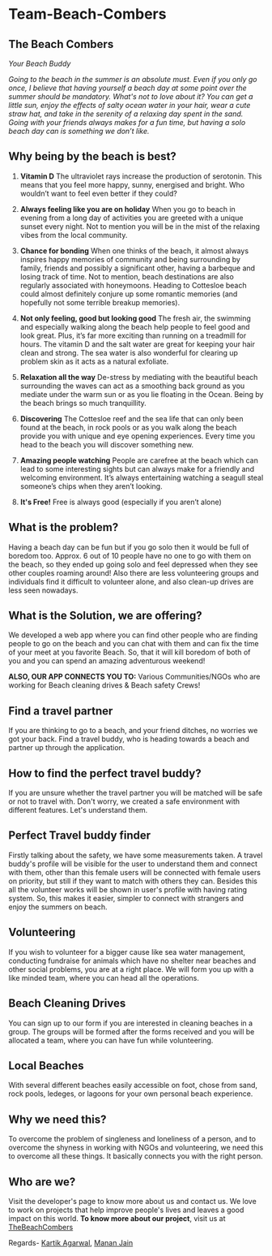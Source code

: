 # Team-Beach-Combers
## The Beach Combers
_Your Beach Buddy_

_Going to the beach in the summer is an absolute must. Even if you only go once, I believe that having yourself a beach day at some point over the summer should be mandatory. What's not to love about it? You can get a little sun, enjoy the effects of salty ocean water in your hair, wear a cute straw hat, and take in the serenity of a relaxing day spent in the sand. Going with your friends always makes for a fun time, but having a solo beach day can is something we don’t like._



## Why being by the beach is best?

1. **Vitamin D** 
The ultraviolet rays increase the production of serotonin. This means that you feel more happy, sunny, energised and bright. Who wouldn’t want to feel even better if they could?

2. **Always feeling like you are on holiday**
When you go to beach in evening from a long day of activities you are greeted with a unique sunset every night. Not to mention you will be in the mist of the relaxing vibes from the local
community.

3. **Chance for bonding**
When one thinks of the beach, it almost always inspires happy memories of community and being surrounding by family, friends and possibly a significant other, having a barbeque and losing track of time. Not to mention, beach destinations are also regularly associated with honeymoons. Heading to Cottesloe beach could almost definitely conjure up some romantic memories (and hopefully not some terrible breakup memories).

4. **Not only feeling, good but looking good**
The fresh air, the swimming and especially walking along the beach help people to feel good and look great. Plus, it’s far more exciting than running on a treadmill for hours. The vitamin D and the salt water are great for keeping your hair clean and strong. The sea water is also wonderful for clearing up problem skin as it acts as a natural exfoliate.

5. **Relaxation all the way**
De-stress by mediating with the beautiful beach surrounding the waves can act as a smoothing back ground as you mediate under the warm sun or as you lie floating in the Ocean. Being by the beach brings so much tranquillity.

6. **Discovering**
The Cottesloe reef and the sea life that can only been found at the beach, in rock pools or as you walk along the beach provide you with unique and eye opening experiences. Every time you head to the beach you will discover something new.

7. **Amazing people watching**
People are carefree at the beach which can lead to some interesting sights but can always make for a friendly and welcoming environment. It’s always entertaining watching a seagull steal someone’s chips when they aren’t looking.

8. **It's Free!**
Free is always good (especially if you aren’t alone)


## What is the problem?
Having a beach day can be fun but if you go solo then it would be full of boredom too. Approx. 6 out of 10 people have no one to go with them on the beach, so they ended up going solo and feel depressed when they see other couples roaming around! Also there are less volunteering groups and individuals find it difficult to volunteer alone, and also clean-up drives are less seen nowadays. 


## What is the Solution, we are offering?
We developed a web app where you can find other people who are finding people to go on the beach and you can chat with them and can fix the time of your meet at you favorite Beach. So, that it will kill boredom of both of you and you can spend an amazing adventurous weekend!

**ALSO, OUR APP CONNECTS YOU TO:**
Various Communities/NGOs who are working for Beach cleaning drives & Beach safety Crews!


## Find a travel partner
If you are thinking to go to a beach, and your friend ditches, no worries we got your back. Find a travel buddy, who is heading towards a beach and partner up through the application.

## How to find the perfect travel buddy?
If you are unsure whether the travel partner you will be matched will be safe or not to travel with. Don't worry, we created a safe environment with different features. Let's understand them.

## Perfect Travel buddy finder
Firstly talking about the safety, we have some measurements taken. A travel buddy's profile will be visible for the user to understand them and connect with them, other than this female users will be connected with female users on priority, but still if they want to match with others they can. Besides this all the volunteer works will be shown in user's profile with having rating system. So, this makes it easier, simpler to connect with strangers and enjoy the summers on beach.

## Volunteering
If you wish to volunteer for a bigger cause like sea water management, conducting fundraise for animals which have no shelter near beaches and other social problems, you are at a right place. We will form you up with a like minded team, where you can head all the operations.

## Beach Cleaning Drives
You can sign up to our form if you are interested in cleaning beaches in a group. The groups will be formed after the forms received and you will be allocated a team, where you can have fun while volunteering.

## Local Beaches 
With several different beaches easily accessible on foot, chose from sand, rock pools, ledeges, or lagoons for your own personal beach experience.

## Why we need this?
To overcome the problem of singleness and loneliness of a person, and to overcome the shyness in working with NGOs and volunteering, we need this to overcome all these things. It basically connects you with the right person.

## Who are we?
Visit the developer's page to know more about us and contact us. We love to work on projects that help improve people's lives and leaves a good impact on this world. 
**To know more about our project**, visit us at [TheBeachCombers](http://thebeachcombers.co/)

Regards- [Kartik Agarwal](http://kartikagrawal.in/), [Manan Jain](https://mananjain.xyz/)
